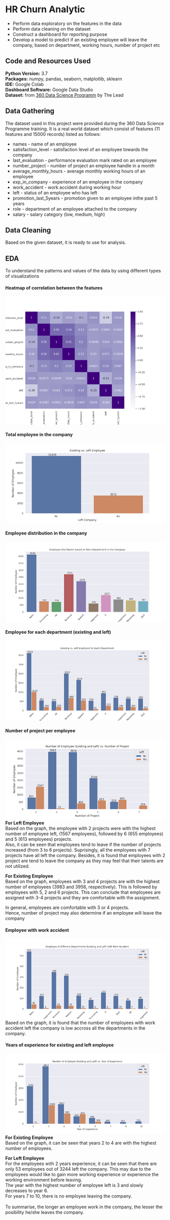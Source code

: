 # HR Churn Analytic

* Perform data exploratory on the features in the data
* Perform data cleaning on the dataset 
* Construct a dashboard for reporting purpose 
* Develop a model to predict if an existing employee will leave the company, based on department, working hours, number of project etc

## Code and Resources Used

**Python Version:** 3.7 <br>
**Packages:** numpy, pandas, seaborn, matplotlib, sklearn <br>
**IDE:** Google Colab <br>
**Dashboard Software:** Google Data Studio <br>
**Dataset:** from [360 Data Science Programm](https://thelead.io/data-science-360) by The Lead 

## Data Gathering

The dataset used in this project were provided during the 360 Data Science Programme training. It is a real world dataset which consist of features (11 features and 15000 records) listed as follows: <br>
* names - name of an employee
* satisfaction_level - satisfaction level of an employee towards the company
* last_evaluation - performance evaluation mark rated on an employee
* number_project - number of project an employee handle in a month
* average_monthly_hours - average monthly working hours of an employee
* exp_in_company - experience of an employee in the company
* work_accident - work accident during working hour
* left - status of an employee who has left
* promotion_last_5years - promotion given to an employee inthe past 5 years
* role - department of an employee attached to the company
* salary - salary category (low, medium, high)

## Data Cleaning

Based on the given dataset, it is ready to use for analysis. 

## EDA

To understand the patterns and values of the data by using different types of visualizations 

#### Heatmap of correlation between the features 
![](/images/HRC_Corr.png)
  
#### Total employee in the company
![](/images/TotalEmp.png)

#### Employee distribution in the company
![](/images/EmpDistribution.png)

#### Employee for each department (existing and left)
![](/images/Exist_vs_Left_Dept.png)

#### Number of project per employee
![](/images/Emp_vs_proj.png)
<br>**For Left Employee** <br>
Based on the graph, the employee with 2 projects were with the highest number of employee left, (1567 employees), followed by 6 (655 employees) and 5 (613 employees) projects. <br> Also, it can be seen that employees tend to leave if the number of projects increased (from 3 to 6 projects). Suprisingly, all the employees with 7 projects have all left the company. Besides, it is found that employees with 2 project are tend to leave the company as they may feel that their talents are not utilized. <br> 

**For Existing Employee** <br>
Based on the graph, employees with 3 and 4 projects are with the highest number of employees (3983 and 3956, respectively). This is followed by employees with 5, 2 and 6 projects. This can conclude that employees are assigned with 3-4 projects and they are comfortable with the assignment. <br> 

In general, employees are comfortable with 3 or 4 projects. <br> Hence, number of project may also determine if an employee will leave the company <br>

#### Employee with work accident
![](/images/Emp_vs_WorkAcc.png)
<br> Based on the graph, it is found that the number of employees with work accident left the company is low accross all the departments in the company. <br>

#### Years of experience for existing and left employee
![](/images/Emp_vs_exp.png)
<br> **For Existing Employee** <br>
Based on the graph, it can be seen that years 2 to 4 are with the highest number of employees. <br>

**For Left Employee** <br>
For the employees with 2 years experience, it can be seen that there are only 53 employees out of 3244 left the company. This may due to the employees would like to gain more working experience or experience the working environment before leaving. <br>
The year with the highest number of employee left is 3 and slowly decreases to year 6. <br>
For years 7 to 10, there is no employee leaving the company. <br><br>
To summarise, the longer an employee work in the company, the lesser the posibility he/she leaves the company. <br>


















